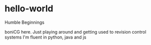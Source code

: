 # hello-world
Humble Beginnings

boniCG here. Just playing around and getting used to revision control systems
I'm fluent in python, java and js
